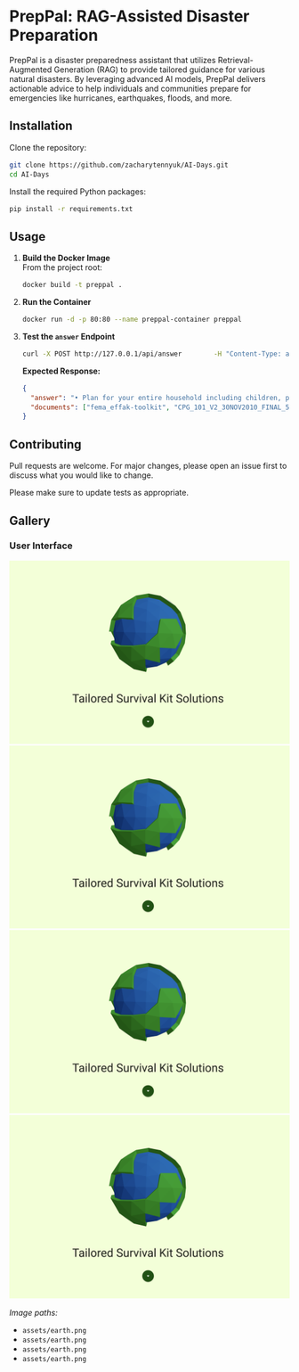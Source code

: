 
# PrepPal: RAG-Assisted Disaster Preparation

PrepPal is a disaster preparedness assistant that utilizes Retrieval-Augmented Generation (RAG) to provide tailored guidance for various natural disasters. By leveraging advanced AI models, PrepPal delivers actionable advice to help individuals and communities prepare for emergencies like hurricanes, earthquakes, floods, and more.

## Installation

Clone the repository:

```bash
git clone https://github.com/zacharytennyuk/AI-Days.git
cd AI-Days
```

Install the required Python packages:

```bash
pip install -r requirements.txt
```

## Usage

1. **Build the Docker Image**  
   From the project root:

   ```bash
   docker build -t preppal .
   ```

2. **Run the Container**

   ```bash
   docker run -d -p 80:80 --name preppal-container preppal
   ```

3. **Test the `answer` Endpoint**

   ```bash
   curl -X POST http://127.0.0.1/api/answer        -H "Content-Type: application/json"        -d '{"query": "What should I do to prepare for a hurricane?"}'
   ```

   **Expected Response:**

   ```json
   {
     "answer": "• Plan for your entire household including children, people with disabilities and access and functional needs, and pets.\n• Keep your gas tank at least half-full at all times.\n• Maintain basic emergency supplies (e.g., snacks, bottled water, first aid kit, flashlight, flares, jumper cables and other tools, a wool blanket, and a change of clothes) in your vehicle.\n• Pick an out-of-state contact everyone can call to check-in and report their status.",
     "documents": ["fema_effak-toolkit", "CPG_101_V2_30NOV2010_FINAL_508", "fema_2023-npr"]
   }
   ```

## Contributing

Pull requests are welcome. For major changes, please open an issue first to discuss what you would like to change.

Please make sure to update tests as appropriate.



## Gallery

### User Interface

![Earth](assets/earth.png)
![Earth](assets/earth.png)
![Earth](assets/earth.png)
![Earth](assets/earth.png)

*Image paths:*

- `assets/earth.png`
- `assets/earth.png`
- `assets/earth.png`
- `assets/earth.png`
